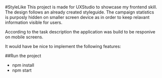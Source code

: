 #StyleLike
This project is made for UXStudio to showcase my frontend skill. 
The design follows an already created styleguide.
The campaign statistics is purposly hidden on smaller screen device as in order to keep relavant information visible for users.

According to the task description the application was build to be responive on mobile screens.


It would have be nice to implement the following features:


##Run the project
- npm install
- npm start